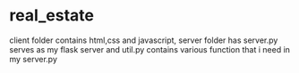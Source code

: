 # real_estate
client folder contains html,css and javascript,
server folder has server.py serves as my flask server and util.py contains various function that i need in my server.py
